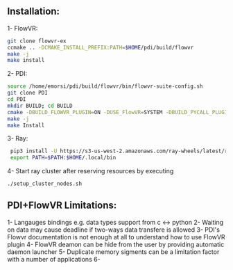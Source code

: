 
## Installation:
 1- FlowVR:	
 ```bash
 git clone flowvr-ex
 ccmake .. -DCMAKE_INSTALL_PREFIX:PATH=$HOME/pdi/build/flowvr
 make -j
 make install
```
 2- PDI:
 ```bash
 source /home/emorsi/pdi/build/flowvr/bin/flowvr-suite-config.sh
 git clone PDI
 cd PDI
 mkdir BUILD; cd BUILD
 cmake -DBUILD_FLOWVR_PLUGIN=ON -DUSE_FlowVR=SYSTEM -DBUILD_PYCALL_PLUGIN=ON -DBUILD_PYTHON=ON -DUSE_HDF5=EMBEDDED -DBUILD_HDF5_PARALLEL=OFF -DBUILD_TESTING=OFF -DCMAKE_INSTALL_PREFIX=$HOME/pdi/build/pdi ..
 make -j
 make Install
```
 3- Ray:
```bash
 pip3 install -U https://s3-us-west-2.amazonaws.com/ray-wheels/latest/ray-0.9.0.dev0-cp37-cp37m-manylinux1_x86_64.whl
 export PATH=$PATH:$HOME/.local/bin
```
 4- Start ray cluster after reserving resources by executing
 ```bash
 ./setup_cluster_nodes.sh
 ```
## PDI+FlowVR Limitations:
1- Langauges bindings e.g. data types support from c <-> python
2- Waiting on data may cause deadline if two-ways data transfere is allowed 
3- PDI's Flowvr documentation is not enough at all to understand how to use FlowVR plugin
4- FlowVR deamon can be hide from the user by providing automatic daemon launcher
5- Duplicate memory sigments can be a limitation factor with a number of applications 
6- 
